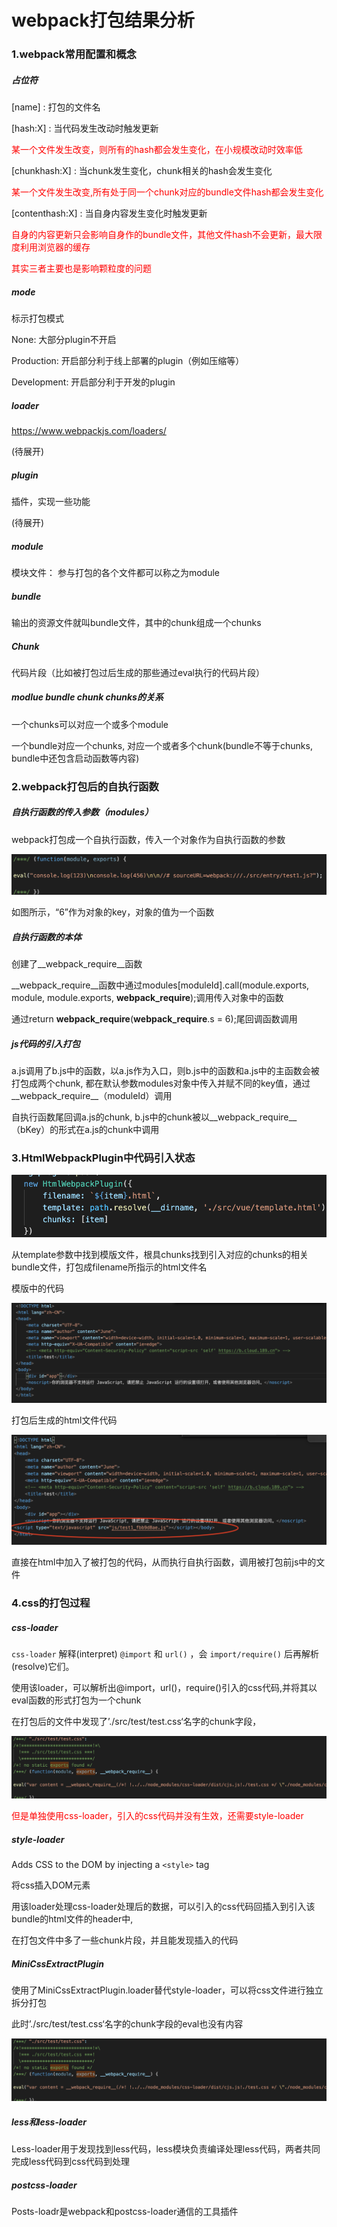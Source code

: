 # webpack打包结果分析



### 1.webpack常用配置和概念

##### 占位符

[name] : 打包的文件名

[hash:X] : 当代码发生改动时触发更新

<font color="red">某一个文件发生改变，则所有的hash都会发生变化，在小规模改动时效率低</font>

[chunkhash:X] : 当chunk发生变化，chunk相关的hash会发生变化

<font color="red">某一个文件发生改变,所有处于同一个chunk对应的bundle文件hash都会发生变化</font>

[contenthash:X] : 当自身内容发生变化时触发更新

<font color="red">自身的内容更新只会影响自身作的bundle文件，其他文件hash不会更新，最大限度利用浏览器的缓存</font>

<font color='red'>其实三者主要也是影响颗粒度的问题</font>

##### mode

标示打包模式

None: 大部分plugin不开启

Production: 开启部分利于线上部署的plugin（例如压缩等）

Development: 开启部分利于开发的plugin

##### loader

https://www.webpackjs.com/loaders/

(待展开)

##### plugin

插件，实现一些功能

(待展开)

##### module

模块文件： 参与打包的各个文件都可以称之为module

##### bundle

输出的资源文件就叫bundle文件，其中的chunk组成一个chunks

##### Chunk

代码片段（比如被打包过后生成的那些通过eval执行的代码片段）

##### modlue bundle chunk chunks的关系

一个chunks可以对应一个或多个module

一个bundle对应一个chunks, 对应一个或者多个chunk(bundle不等于chunks, bundle中还包含启动函数等内容)





### 2.webpack打包后的自执行函数

##### 自执行函数的传入参数（modules）

webpack打包成一个自执行函数，传入一个对象作为自执行函数的参数

![](./image/1.png)

如图所示，“6”作为对象的key，对象的值为一个函数



##### 自执行函数的本体

创建了__webpack_require__函数

__webpack_require__函数中通过modules[moduleId].call(module.exports, module, module.exports, __webpack_require__);调用传入对象中的函数

通过return __webpack_require__(__webpack_require__.s = 6);尾回调函数调用



##### js代码的引入打包

a.js调用了b.js中的函数，以a.js作为入口，则b.js中的函数和a.js中的主函数会被打包成两个chunk, 都在默认参数modules对象中传入并赋不同的key值，通过__webpack_require__（moduleId）调用

自执行函数尾回调a.js的chunk, b.js中的chunk被以__webpack_require__（bKey）的形式在a.js的chunk中调用 





### 3.HtmlWebpackPlugin中代码引入状态

![](./image/2.png)

从template参数中找到模版文件，根具chunks找到引入对应的chunks的相关bundle文件，打包成filename所指示的html文件名

模版中的代码

![](./image/3.png)

打包后生成的html文件代码

![](./image/4.png)

直接在html中加入了被打包的代码，从而执行自执行函数，调用被打包前js中的文件



### 4.css的打包过程

##### css-loader

`css-loader` 解释(interpret) `@import` 和 `url()` ，会 `import/require()` 后再解析(resolve)它们。

使用该loader，可以解析出@import，url()，require()引入的css代码,并将其以eval函数的形式打包为一个chunk

在打包后的文件中发现了’./src/test/test.css‘名字的chunk字段，

![](./image/5.png)

<font color="red">但是单独使用css-loader，引入的css代码并没有生效，还需要style-loader</font>

##### style-loader

Adds CSS to the DOM by injecting a `<style>` tag

将css插入DOM元素

用该loader处理css-loader处理后的数据，可以引入的css代码回插入到引入该bundle的html文件的header中,

在打包文件中多了一些chunk片段，并且能发现插入的代码

##### MiniCssExtractPlugin

使用了MiniCssExtractPlugin.loader替代style-loader，可以将css文件进行独立拆分打包

此时’./src/test/test.css‘名字的chunk字段的eval也没有内容

![](./image/6.png)

##### less和less-loader

Less-loader用于发现找到less代码，less模块负责编译处理less代码，两者共同完成less代码到css代码到处理

##### postcss-loader

Posts-loadr是webpack和postcss-loader通信的工具插件